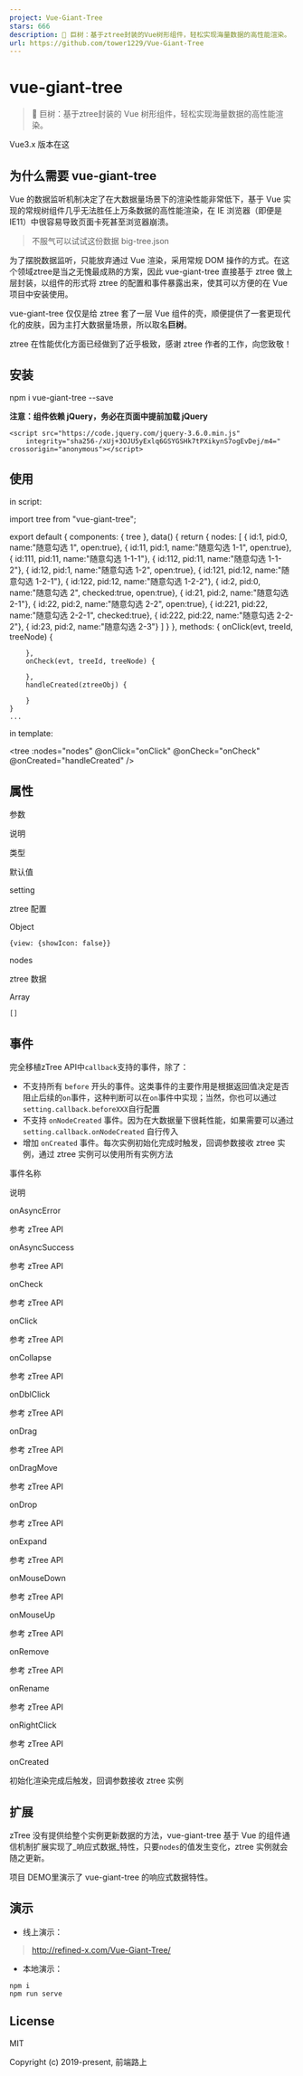 ```yaml
---
project: Vue-Giant-Tree
stars: 666
description: 🌳 巨树：基于ztree封装的Vue树形组件，轻松实现海量数据的高性能渲染。
url: https://github.com/tower1229/Vue-Giant-Tree
---
```


vue-giant-tree
==============

> 🌳 巨树：基于ztree封装的 Vue 树形组件，轻松实现海量数据的高性能渲染。

Vue3.x 版本在这

为什么需要 vue-giant-tree
--------------------

Vue 的数据监听机制决定了在大数据量场景下的渲染性能非常低下，基于 Vue 实现的常规树组件几乎无法胜任上万条数据的高性能渲染，在 IE 浏览器（即便是 IE11）中很容易导致页面卡死甚至浏览器崩溃。

> 不服气可以试试这份数据 big-tree.json

为了摆脱数据监听，只能放弃通过 Vue 渲染，采用常规 DOM 操作的方式。在这个领域ztree是当之无愧最成熟的方案，因此 vue-giant-tree 直接基于 ztree 做上层封装，以组件的形式将 ztree 的配置和事件暴露出来，使其可以方便的在 Vue 项目中安装使用。

vue-giant-tree 仅仅是给 ztree 套了一层 Vue 组件的壳，顺便提供了一套更现代化的皮肤，因为主打大数据量场景，所以取名**巨树**。

ztree 在性能优化方面已经做到了近乎极致，感谢 ztree 作者的工作，向您致敬！

安装
--

npm i vue-giant-tree --save

**注意：组件依赖 jQuery，务必在页面中提前加载 jQuery**

```
<script src="https://code.jquery.com/jquery-3.6.0.min.js"
    integrity="sha256-/xUj+3OJU5yExlq6GSYGSHk7tPXikynS7ogEvDej/m4=" crossorigin="anonymous"></script>
```

使用
--

in script:

import tree from "vue-giant-tree";

export default {
	components: {
          tree
	},
	data() {
		return {
			nodes: \[
                    { id:1, pid:0, name:"随意勾选 1", open:true},
                    { id:11, pid:1, name:"随意勾选 1-1", open:true},
                    { id:111, pid:11, name:"随意勾选 1-1-1"},
                    { id:112, pid:11, name:"随意勾选 1-1-2"},
                    { id:12, pid:1, name:"随意勾选 1-2", open:true},
                    { id:121, pid:12, name:"随意勾选 1-2-1"},
                    { id:122, pid:12, name:"随意勾选 1-2-2"},
                    { id:2, pid:0, name:"随意勾选 2", checked:true, open:true},
                    { id:21, pid:2, name:"随意勾选 2-1"},
                    { id:22, pid:2, name:"随意勾选 2-2", open:true},
                    { id:221, pid:22, name:"随意勾选 2-2-1", checked:true},
                    { id:222, pid:22, name:"随意勾选 2-2-2"},
                    { id:23, pid:2, name:"随意勾选 2-3"}
                \]
		}
	},
    methods: {
        onClick(evt, treeId, treeNode) {

        },
        onCheck(evt, treeId, treeNode) {

        },
        handleCreated(ztreeObj) {

        }
    }
	...

in template:

<tree
  :nodes\="nodes"
  @onClick\="onClick"
  @onCheck\="onCheck"
  @onCreated\="handleCreated"
/>

属性
--

参数

说明

类型

默认值

setting

ztree 配置

Object

`{view: {showIcon: false}}`

nodes

ztree 数据

Array

`[]`

事件
--

完全移植zTree API中`callback`支持的事件，除了：

-   不支持所有 `before` 开头的事件。这类事件的主要作用是根据返回值决定是否阻止后续的`on`事件，这种判断可以在`on`事件中实现；当然，你也可以通过`setting.callback.beforeXXX`自行配置
-   不支持 `onNodeCreated` 事件。因为在大数据量下很耗性能，如果需要可以通过 `setting.callback.onNodeCreated` 自行传入
-   增加 `onCreated` 事件。每次实例初始化完成时触发，回调参数接收 ztree 实例，通过 ztree 实例可以使用所有实例方法

事件名称

说明

onAsyncError

参考 zTree API

onAsyncSuccess

参考 zTree API

onCheck

参考 zTree API

onClick

参考 zTree API

onCollapse

参考 zTree API

onDblClick

参考 zTree API

onDrag

参考 zTree API

onDragMove

参考 zTree API

onDrop

参考 zTree API

onExpand

参考 zTree API

onMouseDown

参考 zTree API

onMouseUp

参考 zTree API

onRemove

参考 zTree API

onRename

参考 zTree API

onRightClick

参考 zTree API

onCreated

初始化渲染完成后触发，回调参数接收 ztree 实例

扩展
--

zTree 没有提供给整个实例更新数据的方法，vue-giant-tree 基于 Vue 的组件通信机制扩展实现了_响应式数据_特性，只要`nodes`的值发生变化，ztree 实例就会随之更新。

项目 DEMO里演示了 vue-giant-tree 的响应式数据特性。

演示
--

-   线上演示：

> http://refined-x.com/Vue-Giant-Tree/

-   本地演示：

```
npm i
npm run serve
```

License
-------

MIT

Copyright (c) 2019-present, 前端路上
